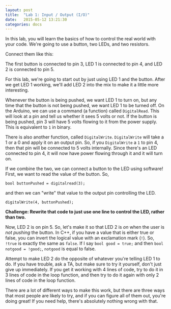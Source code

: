 ```yaml
---
layout: post
title:  "Lab 1: Input / Output (I/O)"
date:   2015-05-12 13:21:30
categories: docs
---
```


In this lab, you will learn the basics of how to control the real world with your code. We're going to use a button, two LEDs, and two resistors.

Connect them like this:
<Fritzing diagram goes here>

The first button is connected to pin 3, LED 1 is connected to pin 4, and LED 2 is connected to pin 5.

For this lab, we're going to start out by just using LED 1 and the button. After we get LED 1 working, we'll add LED 2 into the mix to make it a little more interesting.

Whenever the button is being pushed, we want LED 1 to turn on, but any time that the button is not being pushed, we want LED 1 to be turned off. On the Arduino, we can use a command (a function) called `DigitalRead`. This will look at a pin and tell us whether it sees 5 volts or not. If the button is being pushed, pin 3 will have 5 volts flowing to it from the power supply. This is equivalent to `1` in binary.

There is also another function, called `DigitalWrite`. `DigitalWrite` will take a 1 or a 0 and apply it on an output pin. So, if you `DigitalWrite` a `1` to pin 4, then that pin will be connected to 5 volts internally. Since there's an LED connected to pin 4, it will now have power flowing through it and it will turn on.

If we combine the two, we can connect a button to the LED using software! First, we want to read the value of the button. So,

    bool buttonPushed = digitalread(3);

and then we can "write" that value to the output pin controlling the LED.

    digitalWrite(4, buttonPushed);

**Challenge: Rewrite that code to just use one line to control the LED, rather than two.**

Now, LED 2 is on pin 5. So, let's make it so that LED 2 is *on* when the user is *not pushing* the button. In C++, if you have a value that is either true or false, you can invert the logical value with an exclamation mark (`!`). So, `!true` is exactly the same as `false`. If I say `bool good = true;` and then `bool notgood = !good;`, `notgood` is equal to false.

Attempt to make LED 2 do the opposite of whatever you're telling LED 1 to do. If you have trouble, ask a TA, but make sure to try it yourself, don't just give up immediately. If you get it working with 4 lines of code, try to do it in 3 lines of code in the loop function, and then try to do it again with only 2 lines of code in the loop function.

There are a lot of different ways to make this work, but there are three ways that most people are likely to try, and if you can figure all of them out, you're doing great! If you need help, there's absolutely nothing wrong with that.
